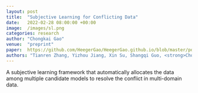 ```yaml
---
layout: post
title:  "Subjective Learning for Conflicting Data"
date:   2022-02-28 08:00:00 +00:00
image:  /images/sl.png
categories: research
author: "Chongkai Gao"
venue:  "preprint"
paper:  https://github.com/HeegerGao/HeegerGao.github.io/blob/master/pdfs/subjective_learning_for_confli.pdf
authors: "Tianren Zhang, Yizhou Jiang, Xin Su, Shangqi Guo, <strong>Chongkai Gao</strong> and Feng Chen"
---
```

A subjective learning framework that automatically allocates the data among multiple candidate models to resolve the conflict in multi-domain data.
